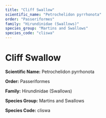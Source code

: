 ```yaml
---
title: "Cliff Swallow"
scientific_name: "Petrochelidon pyrrhonota"
order: "Passeriformes"
family: "Hirundinidae (Swallows)"
species_group: "Martins and Swallows"
species_code: "cliswa"
---
```


# Cliff Swallow

**Scientific Name:** Petrochelidon pyrrhonota

**Order:** Passeriformes

**Family:** Hirundinidae (Swallows)

**Species Group:** Martins and Swallows

**Species Code:** cliswa
